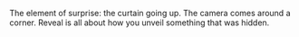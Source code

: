 The element of surprise: the curtain going up. The camera comes around a corner. Reveal is all about how you unveil something that was hidden.